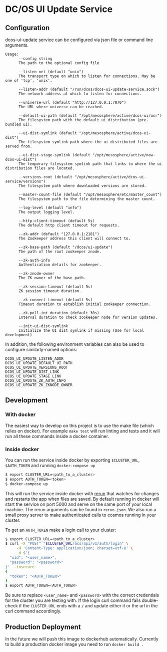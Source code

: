 # DC/OS UI Update Service

## Configuration

dcos-ui-update service can be configured via json file or command line arguments.

```
Usage:
      --config string
      The path to the optional config file

      --listen-net (default "unix")
      The transport type on which to listen for connections. May be one of 'tcp', 'unix'.

      --listen-addr (default "/run/dcos/dcos-ui-update-service.sock")
      The network address at which to listen for connections.

      --universe-url (default "http://127.0.0.1:7070")
      The URL where universe can be reached.

      --default-ui-path (default "/opt/mesosphere/active/dcos-ui/usr")
      The filesystem path with the default ui distribution (pre-bundled ui).

      --ui-dist-symlink (default "/opt/mesosphere/active/dcos-ui-dist")
      The filesystem symlink path where the ui distributed files are served from.

      --ui-dist-stage-symlink (default "/opt/mesosphere/active/new-dcos-ui-dist")
      The temporary filesystem symlink path that links to where the ui distribution files are located.

      --versions-root (default "/opt/mesosphere/active/dcos-ui-service/versions")
      The filesystem path where downloaded versions are stored.

      --master-count-file (default "/opt/mesosphere/etc/master_count")
      The filesystem path to the file determining the master count.

      --log-level (default "info")
      The output logging level.

      --http-client-timeout (default 5s)
      The default http client timeout for requests.

      --zk-addr (default "127.0.0.1:2181")
      The Zookeeper address this client will connect to.

      --zk-base-path (default "/dcos/ui-update")
      The path of the root zookeeper znode.

      --zk-auth-info
      Authentication details for zookeeper.

      --zk-znode-owner
      The ZK owner of the base path.

      --zk-session-timeout (default 5s)
      ZK session timeout duration.

      --zk-connect-timeout (default 5s)
      Timeout duration to establish initial zookeeper connection.

      --zk-poll-int duration (default 30s)
      Interval duration to check zookeeper node for version updates.

      --init-ui-dist-symlink
      Initialize the UI dist symlink if missing (Use for local development)
```

In addition, the following environment variables can also be used to configure similarly-named options:

```
DCOS_UI_UPDATE_LISTEN_ADDR
DCOS_UI_UPDATE_DEFAULT_UI_PATH
DCOS_UI_UPDATE_VERSIONS_ROOT
DCOS_UI_UPDATE_DIST_LINK
DCOS_UI_UPDATE_STAGE_LINK
DCOS_UI_UPDATE_ZK_AUTH_INFO
DCOS_UI_UPDATE_ZK_ZKNODE_OWNER
```

## Development

### With docker

The easiest way to develop on this project is to use the make file (which relies on docker).
For example `make test` will run linting and tests and it will run all these commands inside a docker container.

### Inside docker

You can run the service inside docker by exporting `$CLUSTER_URL`, `$AUTH_TOKEN` and running `docker-compose up`

```bash
$ export CLUSTER_URL=<path_to_a_cluster>
$ export AUTH_TOKEN=<token>
$ docker-compose up
```

This will run the service inside docker with [rerun](https://github.com/ivpusic/rerun) that watches for changes and restarts the app when files are saved. By default running in docker will start the service on port 5000 and serve on the same port of your local machine. The rerun arguments can be found in `rerun.json`. We also run a small proxy server to make authenticated calls to cosmos running in your cluster.

To get an `AUTH_TOKEN` make a login call to your cluster:
```bash
$ export CLUSTER_URL=<path_to_a_cluster>
$ curl -X "POST" "$CLUSTER_URL/acs/api/v1/auth/login" \
     -H 'Content-Type: application/json; charset=utf-8' \
     -d $'{
  "uid": "<user_name>",
  "password": "<password>"
}' --insecure
{
  "token": "<AUTH_TOKEN>"
}
$ export AUTH_TOKEN=<AUTH_TOKEN>
```
Be sure to replace `<user_name>` and `<password>` with the correct credentials for the cluster you are testing with. If the login curl command fails double-check if the `CLUSTER_URL` ends with a `/` and update either it or the url in the curl command accordingly.

## Production Deployment

In the future we will push this image to dockerhub automatically.
Currently to build a production docker image you need to run `docker build .`
